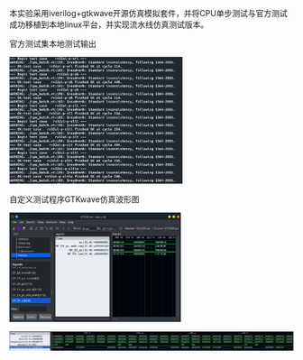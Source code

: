 本实验采用iverilog+gtkwave开源仿真模拟套件，并将CPU单步测试与官方测试成功移植到本地linux平台，并实现流水线仿真测试版本。

官方测试集本地测试输出

<img src="../img/6.png" alt="img" style="zoom:30%;" />

自定义测试程序GTKwave仿真波形图

<img src="../img/7.png" alt="img" style="zoom: 30%;" />

![img](../img/8.png)